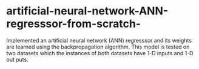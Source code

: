 # artificial-neural-network-ANN-regresssor-from-scratch-

Implemented an artificial neural network
(ANN) regresssor and its weights are learned using the
backpropagation algorithm. This model is tested on two datasets
which the instances of both datasets have 1-D inputs and 1-D out
puts.

